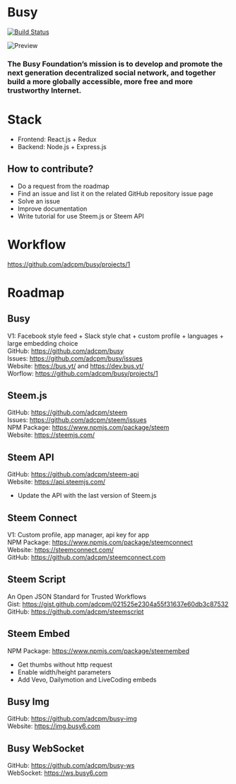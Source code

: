 # Busy
[![Build Status](https://travis-ci.com/adcpm/busy.svg?token=eFcxA3zpHo5ybjGqtUqC&branch=dev)](https://travis-ci.com/adcpm/busy)

![Preview](https://dl.dropboxusercontent.com/u/552542683/busy.gif)

### The Busy Foundation’s mission is to develop and promote the next generation decentralized social network, and together build a more globally accessible, more free and more trustworthy Internet.<br/>

# Stack
- Frontend: React.js + Redux
- Backend: Node.js + Express.js

## How to contribute?
- Do a request from the roadmap
- Find an issue and list it on the related GitHub repository issue page
- Solve an issue
- Improve documentation
- Write tutorial for use Steem.js or Steem API

# Workflow
https://github.com/adcpm/busy/projects/1

# Roadmap

## Busy
V1: Facebook style feed + Slack style chat + custom profile + languages + large embedding choice<br/>
GitHub: https://github.com/adcpm/busy<br/>
Issues: https://github.com/adcpm/busy/issues<br/>
Website: https://bus.yt/ and https://dev.bus.yt/<br/>
Worflow: https://github.com/adcpm/busy/projects/1

## Steem.js
GitHub: https://github.com/adcpm/steem<br/>
Issues: https://github.com/adcpm/steem/issues<br/>
NPM Package: https://www.npmjs.com/package/steem<br/>
Website: https://steemjs.com/<br/>

## Steem API
GitHub: https://github.com/adcpm/steem-api<br/>
Website: https://api.steemjs.com/<br/>
- Update the API with the last version of Steem.js

## Steem Connect
V1: Custom profile, app manager, api key for app<br/>
NPM Package: https://www.npmjs.com/package/steemconnect<br/>
Website: https://steemconnect.com/<br/>
GitHub: https://github.com/adcpm/steemconnect.com<br/>

## Steem Script
An Open JSON Standard for Trusted Workflows<br/>
Gist: https://gist.github.com/adcpm/021525e2304a55f31637e60db3c87532<br/>
GitHub: https://github.com/adcpm/steemscript<br/>

## Steem Embed
NPM Package: https://www.npmjs.com/package/steemembed<br/>
- Get thumbs without http request
- Enable width/height parameters
- Add Vevo, Dailymotion and LiveCoding embeds

## Busy Img
GitHub: https://github.com/adcpm/busy-img<br/>
Website: https://img.busy6.com<br/>

## Busy WebSocket
GitHub: https://github.com/adcpm/busy-ws<br/>
WebSocket: https://ws.busy6.com<br/>
